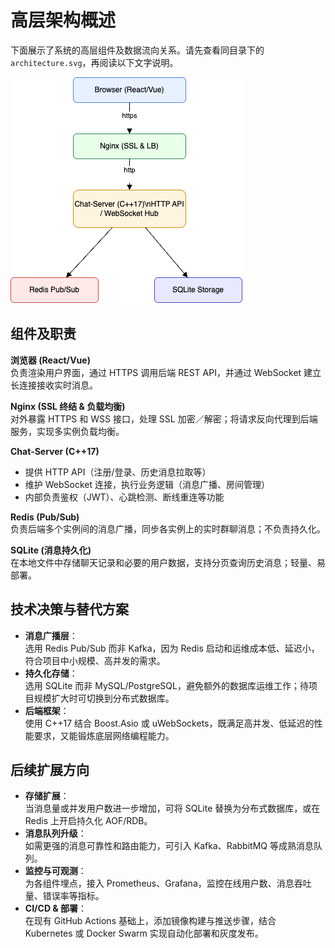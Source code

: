 # 高层架构概述

下面展示了系统的高层组件及数据流向关系。请先查看同目录下的 `architecture.svg`，再阅读以下文字说明。

![系统架构图](../asset/images/architecture.png)


## 组件及职责

**浏览器 (React/Vue)**  
负责渲染用户界面，通过 HTTPS 调用后端 REST API，并通过 WebSocket 建立长连接接收实时消息。

**Nginx (SSL 终结 & 负载均衡)**  
对外暴露 HTTPS 和 WSS 接口，处理 SSL 加密／解密；将请求反向代理到后端服务，实现多实例负载均衡。

**Chat‑Server (C++17)**  
- 提供 HTTP API（注册/登录、历史消息拉取等）  
- 维护 WebSocket 连接，执行业务逻辑（消息广播、房间管理）  
- 内部负责鉴权（JWT）、心跳检测、断线重连等功能

**Redis (Pub/Sub)**  
负责后端多个实例间的消息广播，同步各实例上的实时群聊消息；不负责持久化。

**SQLite (消息持久化)**  
在本地文件中存储聊天记录和必要的用户数据，支持分页查询历史消息；轻量、易部署。

## 技术决策与替代方案

- **消息广播层**：  
  选用 Redis Pub/Sub 而非 Kafka，因为 Redis 启动和运维成本低、延迟小，符合项目中小规模、高并发的需求。  
- **持久化存储**：  
  选用 SQLite 而非 MySQL/PostgreSQL，避免额外的数据库运维工作；待项目规模扩大时可切换到分布式数据库。  
- **后端框架**：  
  使用 C++17 结合 Boost.Asio 或 uWebSockets，既满足高并发、低延迟的性能要求，又能锻炼底层网络编程能力。

## 后续扩展方向

- **存储扩展**：  
  当消息量或并发用户数进一步增加，可将 SQLite 替换为分布式数据库，或在 Redis 上开启持久化 AOF/RDB。  
- **消息队列升级**：  
  如需更强的消息可靠性和路由能力，可引入 Kafka、RabbitMQ 等成熟消息队列。  
- **监控与可观测**：  
  为各组件埋点，接入 Prometheus、Grafana，监控在线用户数、消息吞吐量、错误率等指标。  
- **CI/CD & 部署**：  
  在现有 GitHub Actions 基础上，添加镜像构建与推送步骤，结合 Kubernetes 或 Docker Swarm 实现自动化部署和灰度发布。